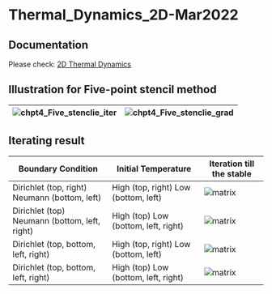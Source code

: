 # Thermal_Dynamics_2D-Mar2022

## Documentation

Please check: [2D Thermal Dynamics](https://yuantianle.github.io/1_Computer_Graphics/Science/Thermal/)

## Illustration for Five-point stencil method

|![chpt4_Five_stenclie_iter](https://github.com/yuantianle/Thermal_Dynamics_2D-Mar2022/assets/61530469/46427cb2-ffc1-4c20-908e-b5f9a97d21a5)|![chpt4_Five_stenclie_grad](https://github.com/yuantianle/Thermal_Dynamics_2D-Mar2022/assets/61530469/1996951d-bb0f-4d03-9ebe-9a2c25da8a93)|
|-|-|

## Iterating result

|Boundary Condition|Initial Temperature|Iteration till the stable|
|-|-|-|
|Dirichlet (top, right) Neumann (bottom, left)| High (top, right) Low (bottom, left) |![matrix](https://github.com/yuantianle/Thermal_Dynamics_2D-Mar2022/assets/61530469/4b681c22-e4c9-45bb-addc-3734cb80caeb)|
|Dirichlet (top) Neumann (bottom, left, right)| High (top) Low (bottom, left, right)|![matrix](https://github.com/yuantianle/Thermal_Dynamics_2D-Mar2022/assets/61530469/9d8dfd07-b233-4d59-9722-602d4b60caa9)|
|Dirichlet (top, bottom, left, right)| High (top, right) Low (bottom, left)|![matrix](https://github.com/yuantianle/Thermal_Dynamics_2D-Mar2022/assets/61530469/20012676-030b-47db-a319-ce53fc96b85b)|
|Dirichlet (top, bottom, left, right)| High (top) Low (bottom, left, right)|![matrix](https://github.com/yuantianle/Thermal_Dynamics_2D-Mar2022/assets/61530469/e34d50a1-40ae-41ba-b45e-b277f6aafd2f)|

